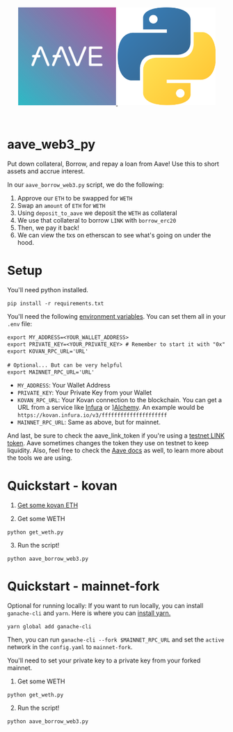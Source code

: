 <br/>
<p align="center">
<a href="https://chain.link" target="_blank">
<img src="https://raw.githubusercontent.com/PatrickAlphaC/aave_web3_py/main/img/aave.png" width="225" alt="Python + Aave">
<img src="https://raw.githubusercontent.com/PatrickAlphaC/aave_web3_py/main/img/python.png" width="225" alt="Python + Aave">
</a>
</p>
<br/>

# aave_web3_py

Put down collateral, Borrow, and repay a loan from Aave! Use this to short assets and accrue interest. 

In our `aave_borrow_web3.py` script, we do the following:

1. Approve our `ETH` to be swapped for `WETH`
2. Swap an `amount` of `ETH` for `WETH`
3. Using `deposit_to_aave` we deposit the `WETH` as collateral
4. We use that collateral to borrow `LINK` with `borrow_erc20`
5. Then, we pay it back! 
6. We can view the txs on etherscan to see what's going on under the hood. 


# Setup

You'll need python installed. 

```
pip install -r requirements.txt
```

You'll need the following [environment variables](https://www.twilio.com/blog/2017/01/how-to-set-environment-variables.html). You can set them all in your `.env` file:
```
export MY_ADDRESS=<YOUR_WALLET_ADDRESS>
export PRIVATE_KEY=<YOUR_PRIVATE_KEY> # Remember to start it with "0x"
export KOVAN_RPC_URL='URL'

# Optional... But can be very helpful
export MAINNET_RPC_URL='URL'
```

- `MY_ADDRESS`: Your Wallet Address
- `PRIVATE_KEY`: Your Private Key from your Wallet
- `KOVAN_RPC_URL`: Your Kovan connection to the blockchain. You can get a URL from a service like [Infura](https://infura.io/) or ][Alchemy](https://www.alchemy.com/). An example would be `https://kovan.infura.io/v3/fffffffffffffffffffff`
- `MAINNET_RPC_URL`: Same as above, but for mainnet. 

And last, be sure to check the aave_link_token if you're using a [testnet LINK token](https://docs.aave.com/developers/deployed-contracts/deployed-contracts0).  Aave sometimes changes the token they use on testnet to keep liquidity. 
Also, feel free to check the [Aave docs](https://docs.aave.com/developers/the-core-protocol/lendingpool) as well, to learn more about the tools we are using. 

# Quickstart - kovan

1. [Get some kovan ETH](https://faucet.kovan.network/)

2. Get some WETH

```
python get_weth.py
```

3. Run the script!

```
python aave_borrow_web3.py
```


# Quickstart - mainnet-fork


Optional for running locally:
If you want to run locally, you can install `ganache-cli` and `yarn`. Here is where you can [install yarn.](https://classic.yarnpkg.com/en/docs/install/#mac-stable)

```
yarn global add ganache-cli
```

Then, you can run `ganache-cli --fork $MAINNET_RPC_URL` and set the `active` network in the `config.yaml` to `mainnet-fork`. 

You'll need to set your private key to a private key from your forked mainnet. 

1. Get some WETH

```
python get_weth.py
```

2. Run the script!

```
python aave_borrow_web3.py
```
